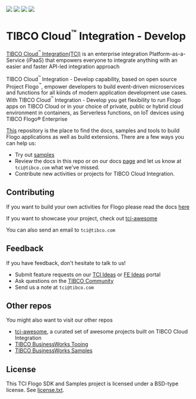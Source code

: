 ![](https://travis-ci.org/TIBCOSoftware/tci-webintegrator.svg)
![](https://img.shields.io/badge/dependencies-up%20to%20date-green.svg)
![](https://img.shields.io/badge/license-BSD%20style-blue.svg)
![](https://img.shields.io/badge/version-1.1.0-ff69b4.svg)

# TIBCO Cloud<sup>&trade;</sup> Integration - Develop

[TIBCO Cloud<sup>&trade;</sup> Integration(TCI)](https://www.tibco.com/products/tibco-cloud-integration) is an enterprise integration Platform-as-a-Service (iPaaS) that empowers everyone to integrate anything with an easier and faster API-led integration approach

TIBCO Cloud<sup>&trade;</sup> Integration - Develop capability, based on open source Project Flogo<sup>&trade;</sup>, empower developers to build event-driven microservices and functions for all kiinds of modern application development use cases. With TIBCO Cloud<sup>&trade;</sup> Integration - Develop you get flexibility to run Flogo apps on TIBCO Cloud or in your choice of private, public or hybrid cloud environment in containers, as Serverless functions, on IoT devices using TIBCO Flogo® Enterprise

[This](https://github.com/TIBCOSoftware/tci-flogo) repository is the place to find the docs, samples and tools to build Flogo applications as well as build extensions. There are a few ways you can help us:

* Try out [samples](https://github.com/TIBCOSoftware/tci-flogo/tree/master/samples)
* Review the docs in this repo or on our docs [page](https://integration.cloud.tibco.com/docs/index.html) and let us know at `tci@tibco.com` what we've missed.
* Contribute new activities or projects for TIBCO Cloud Integration.

## Contributing
If you want to build your own activities for Flogo please read the docs [here](https://tibcosoftware.github.io/tci-flogo/building-extensions/)

If you want to showcase your project, check out [tci-awesome](https://github.com/TIBCOSoftware/tci-awesome)

You can also send an email to `tci@tibco.com`

## Feedback
If you have feedback, don't hesitate to talk to us!

* Submit feature requests on our [TCI Ideas](https://ideas.tibco.com/?project=TCI) or [FE Ideas](https://ideas.tibco.com/?project=FE) portal
* Ask questions on the [TIBCO Community](https://community.tibco.com/answers/product/344006)
* Send us a note at `tci@tibco.com`

## Other repos
You might also want to visit our other repos

* [tci-awesome](https://github.com/TIBCOSoftware/tci-awesome), a curated set of awesome projects built on TIBCO Cloud Integration
* [TIBCO BusinessWorks Tooing](https://github.com/TIBCOSoftware/bw-tooling)
* [TIBCO BusinessWorks Samples](https://github.com/TIBCOSoftware/bw-samples)


## License
This TCI Flogo SDK and Samples project is licensed under a BSD-type license. See [license.txt](license.txt).

